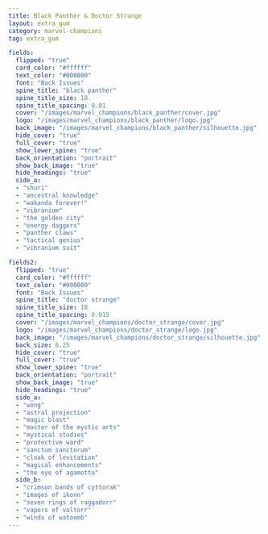 ```yaml
---
title: Black Panther & Doctor Strange
layout: extra_gum
category: marvel-champions
tag: extra_gum

fields:
  flipped: "true"
  card_color: "#ffffff"
  text_color: "#000000"
  font: "Back Issues"
  spine_title: "black panther"
  spine_title_size: 18
  spine_title_spacing: 0.01
  cover: "/images/marvel_champions/black_panther/cover.jpg"
  logo: "/images/marvel_champions/black_panther/logo.jpg"
  back_image: "/images/marvel_champions/black_panther/silhouette.jpg"
  hide_cover: "true"
  full_cover: "true"
  show_lower_spine: "true"
  back_orientation: "portrait"
  show_back_image: "true"
  hide_headings: "true"
  side_a:
  - "shuri"
  - "ancestral knowledge"
  - "wakanda forever!"
  - "vibranium"
  - "the golden city"
  - "energy daggers"
  - "panther claws"
  - "tactical genius"
  - "vibranium suit"

fields2:
  flipped: "true"
  card_color: "#ffffff"
  text_color: "#000000"
  font: "Back Issues"
  spine_title: "doctor strange"
  spine_title_size: 18
  spine_title_spacing: 0.015
  cover: "/images/marvel_champions/doctor_strange/cover.jpg"
  logo: "/images/marvel_champions/doctor_strange/logo.jpg"
  back_image: "/images/marvel_champions/doctor_strange/silhouette.jpg"
  back_size: 6.25
  hide_cover: "true"
  full_cover: "true"
  show_lower_spine: "true"
  back_orientation: "portrait"
  show_back_image: "true"
  hide_headings: "true"
  side_a:
  - "wong"
  - "astral projection"
  - "magic blast"
  - "master of the mystic arts"
  - "mystical studies"
  - "protective ward"
  - "sanctum sanctorum"
  - "cloak of levitation"
  - "magical enhancements"
  - "the eye of agamotto"
  side_b:
  - "crimson bands of cyttorak"
  - "images of ikonn"
  - "seven rings of raggadorr"
  - "vapors of valtorr"
  - "winds of watoomb"
---
```

